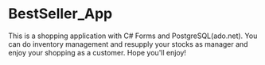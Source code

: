 # BestSeller_App
This is a shopping application with C# Forms and PostgreSQL(ado.net). You can do inventory management and resupply your stocks as manager and enjoy your shopping as a customer. Hope you'll enjoy!
